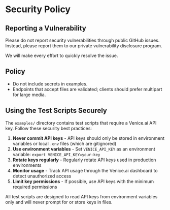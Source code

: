 # Security Policy

## Reporting a Vulnerability

Please do not report security vulnerabilities through public GitHub issues. Instead, please report them to our private vulnerability disclosure program.

We will make every effort to quickly resolve the issue.

## Policy

- Do not include secrets in examples.
- Endpoints that accept files are validated; clients should prefer multipart for large media.

## Using the Test Scripts Securely

The `examples/` directory contains test scripts that require a Venice.ai API key. Follow these security best practices:

1. **Never commit API keys** - API keys should only be stored in environment variables or local `.env` files (which are gitignored)
2. **Use environment variables** - Set `VENICE_API_KEY` as an environment variable: `export VENICE_API_KEY=your-key`
3. **Rotate keys regularly** - Regularly rotate API keys used in production environments
4. **Monitor usage** - Track API usage through the Venice.ai dashboard to detect unauthorized access
5. **Limit key permissions** - If possible, use API keys with the minimum required permissions

All test scripts are designed to read API keys from environment variables only and will never prompt for or store keys in files.


